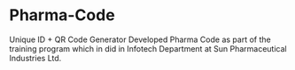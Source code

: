# Pharma-Code
Unique ID + QR Code Generator Developed Pharma Code as part of the training program which in did in Infotech Department at Sun Pharmaceutical Industries Ltd. 

